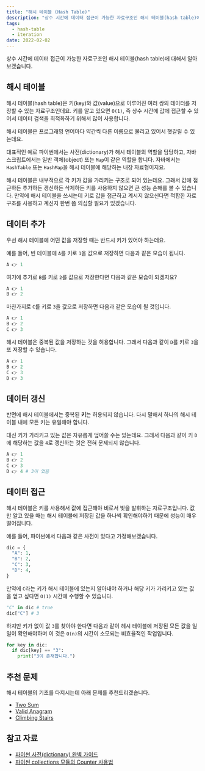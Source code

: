 ```yaml
---
title: "해시 테이블 (Hash Table)"
description: "상수 시간에 데이터 접근이 가능한 자료구조인 해시 테이블(hash table)에 대해서 알아보겠습니다."
tags:
  - hash-table
  - iteration
date: 2022-02-02
---
```


상수 시간에 데이터 접근이 가능한 자료구조인 해시 테이블(hash table)에 대해서 알아보겠습니다.

## 해시 테이블

해시 테이블(hash table)은 키(key)와 값(value)으로 이루어진 여러 쌍의 데이터를 저장할 수 있는 자료구조인데요.
키를 알고 있으면 `O(1)`, 즉 상수 시간에 값에 접근할 수 있어서 데이터 검색을 최적화하기 위해서 많이 사용합니다.

해시 테이블은 프로그래밍 언어마다 약간씩 다른 이름으로 불리고 있어서 햇갈릴 수 있는데요.

대표적인 예로 파이썬에서는 사전(dictionary)가 해시 테이블의 역할을 담당하고, 자바스크립트에서는 일반 객체(object) 또는 `Map`이 같은 역할을 합니다.
자바에서는 `HashTable` 또는 `HashMap`을 해시 테이블에 해당하는 내장 자료형이지요.

해시 테이블은 내부적으로 각 키가 값을 가리키는 구조로 되어 있는데요.
그래서 값에 접근하든 추가하든 갱신하든 삭제하든 키를 사용하지 않으면 큰 성능 손해를 볼 수 있습니다.
만약에 해시 테이블을 쓰시는데 키로 값을 접근하고 계시지 않으신다면 적합한 자료구조를 사용하고 계신지 한번 쯤 의심할 필요가 있겠습니다.

## 데이터 추가

우선 해시 테이블에 어떤 값을 저장할 때는 반드시 키가 있어야 하는데요.

예를 들어, 빈 테이블에 `A`를 키로 `1`을 값으로 저장하면 다음과 같은 모습이 됩니다.

```py
A 👉 1
```

여기에 추가로 `B`를 키로 `2`를 값으로 저장한다면 다음과 같은 모습이 되겠지요?

```py
A 👉 1
B 👉 2
```

마찬가지로 `C`를 키로 `3`을 값으로 저장하면 다음과 같은 모습이 될 것입니다.

```py
A 👉 1
B 👉 2
C 👉 3
```

해시 테이블은 중복된 값을 저장하는 것을 허용합니다.
그래서 다음과 같이 `D`를 키로 `3`을 또 저장할 수 있습니다.

```py
A 👉 1
B 👉 2
C 👉 3
D 👉 3
```

## 데이터 갱신

반면에 해시 테이블에서는 중복된 **키**는 허용되지 않습니다.
다시 말해서 하나의 해시 테이블 내에 모든 키는 유일해야 합니다.

대신 키가 가리키고 있는 값은 자유롭게 덮어쓸 수는 있는데요.
그래서 다음과 같이 키 `D`에 해당하는 값을 `4`로 갱신하는 것은 전혀 문제되지 않습니다.

```py
A 👉 1
B 👉 2
C 👉 3
D 👉 4 # 3이 었음
```

## 데이터 접근

해시 테이블은 키를 사용해서 값에 접근해야 비로서 빛을 발휘하는 자료구조입니다.
값만 알고 있을 때는 해시 테이블에 저장된 값을 하나씩 확인해야하기 때문에 성능이 매우 떨어집니다.

예를 들어, 파이썬에서 다음과 같은 사전이 있다고 가정해보겠습니다.

```py
dic = {
  "A": 1,
  "B": 2,
  "C": 3,
  "D": 4,
}
```

만약에 `C`라는 키가 해시 테이블에 있는지 알아내야 하거나 해당 키가 가리키고 있는 값을 얻고 싶다면 `O(1)` 시간에 수행할 수 있습니다.

```py
"C" in dic # true
dic["C"] # 3
```

하지만 키가 없이 값 `3`를 찾아야 한다면 다음과 같이 헤시 테이블에 저장된 모든 값을 일일이 확인해야하며 이 것은 `O(n)`의 시간이 소모되는 비효율적인 작업입니다.

```py
for key in dic:
  if dic[key] == "3":
    print("3이 존재합니다.")
```

## 추천 문제

해시 테이블의 기초를 다지시는데 아래 문제를 추천드리겠습니다.

- [Two Sum](/problems/two-sum/)
- [Valid Anagram](/problems/valid-anagram/)
- [Climbing Stairs](/problems/climbing-stairs/)

## 참고 자료

- [파이썬 사전(dictionary) 완벽 가이드](https://www.daleseo.com/python-dictionary/)
- [파이썬 collections 모듈의 Counter 사용법](https://www.daleseo.com/python-collections-counter/)
